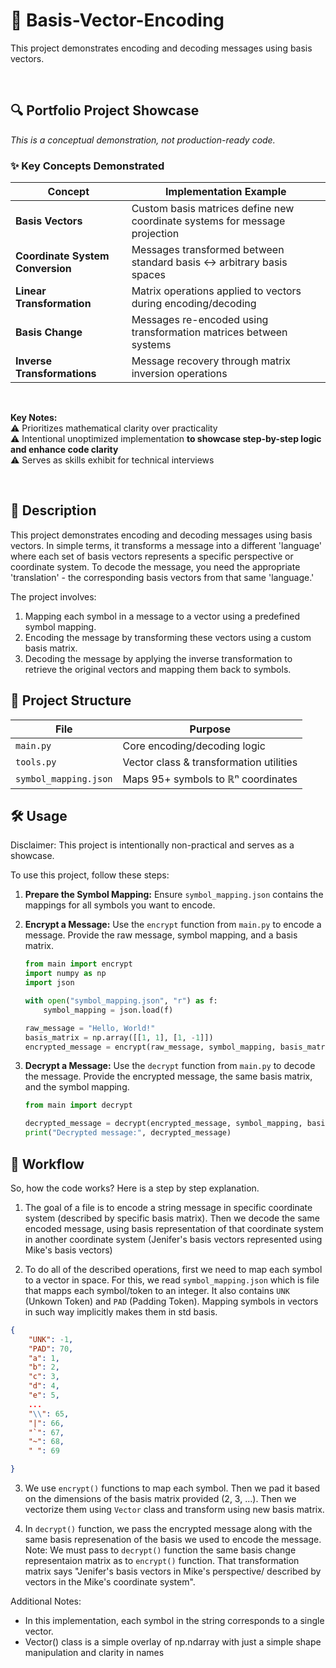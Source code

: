 # 🧮 Basis-Vector-Encoding
This project demonstrates encoding and decoding messages using basis vectors.

<br>


## **🔍 Portfolio Project Showcase**  
*This is a conceptual demonstration, not production-ready code.*  


### **✨ Key Concepts Demonstrated**  
| **Concept**               | **Implementation Example**                      |  
|---------------------------|-------------------------------------------------|  
| **Basis Vectors**          | Custom basis matrices define new coordinate systems for message projection |  
| **Coordinate System Conversion** | Messages transformed between standard basis ↔ arbitrary basis spaces |  
| **Linear Transformation** | Matrix operations applied to vectors during encoding/decoding |  
| **Basis Change**           | Messages re-encoded using transformation matrices between systems |  
| **Inverse Transformations**| Message recovery through matrix inversion operations |  

<br>

**Key Notes:**  
⚠️ Prioritizes mathematical clarity over practicality  
⚠️ Intentional unoptimized implementation **to showcase step-by-step logic and enhance code clarity**  
⚠️ Serves as skills exhibit for technical interviews  


<br>

## **📖 Description**

This project demonstrates encoding and decoding messages using basis vectors. 
In simple terms, it transforms a message into a different 'language' where each set of basis vectors represents a specific perspective or coordinate system. To decode the message, you need the appropriate 'translation' - the corresponding basis vectors from that same 'language.' 

The project involves:
1. Mapping each symbol in a message to a vector using a predefined symbol mapping.
2. Encoding the message by transforming these vectors using a custom basis matrix.
3. Decoding the message by applying the inverse transformation to retrieve the original vectors and mapping them back to symbols.



## **📂 Project Structure**  
| File                     | Purpose                                  |  
|--------------------------|------------------------------------------|  
| `main.py`                | Core encoding/decoding logic            |  
| `tools.py`               | Vector class & transformation utilities |  
| `symbol_mapping.json`    | Maps 95+ symbols to ℝⁿ coordinates      |  

## 🛠️ Usage

Disclaimer: This project is intentionally non-practical and serves as a showcase.

To use this project, follow these steps:

1. **Prepare the Symbol Mapping:**
   Ensure `symbol_mapping.json` contains the mappings for all symbols you want to encode.

2. **Encrypt a Message:**
   Use the `encrypt` function from `main.py` to encode a message. Provide the raw message, symbol mapping, and a basis matrix.
   ```python
   from main import encrypt
   import numpy as np
   import json

   with open("symbol_mapping.json", "r") as f:
       symbol_mapping = json.load(f)

   raw_message = "Hello, World!"
   basis_matrix = np.array([[1, 1], [1, -1]])
   encrypted_message = encrypt(raw_message, symbol_mapping, basis_matrix)
   ```

3. **Decrypt a Message:**
   Use the `decrypt` function from `main.py` to decode the message. Provide the encrypted message, the same basis matrix, and the symbol mapping.
   ```python
   from main import decrypt

   decrypted_message = decrypt(encrypted_message, symbol_mapping, basis_matrix)
   print("Decrypted message:", decrypted_message)
   ```


## 🔧 Workflow

So, how the code works? Here is a step by step explanation.

1. The goal of a file is to encode a string message in specific coordinate system (described by specific basis matrix). Then we decode the same encoded message, using basis representation of that coordinate system in another coordinate system (Jenifer's basis vectors represented using Mike's basis vectors)

2. To do all of the described operations, first we need to map each symbol to a vector in space. For this, we read `symbol_mapping.json` which is file that mapps each symbol/token to an integer.
It also contains `UNK` (Unkown Token) and `PAD` (Padding Token). Mapping symbols in vectors in such way implicitly makes them in std basis.
```json
{
    "UNK": -1,
    "PAD": 70,
    "a": 1,
    "b": 2,
    "c": 3,
    "d": 4,
    "e": 5,
    ...
    "\\": 65,
    "|": 66,
    "`": 67,
    "~": 68,
    " ": 69

}
```

3. We use `encrypt()` functions  to map each symbol. Then we pad it based on the dimensions of the basis matrix provided (2, 3, ...). Then we vectorize them using `Vector` class and transform using new basis matrix.

4. In `decrypt()` function, we pass the encrypted message along with the same basis represenation of the basis we used to encode the message. Note: We must pass to `decrypt()` function the same basis change representaion matrix as to `encrypt()` function. That transformation matrix says "Jenifer's basis vectors in Mike's perspective/ described by vectors in the Mike's coordinate system".

Additional Notes:

- In this implementation, each symbol in the string corresponds to a single vector.
- Vector() class is a simple overlay  of np.ndarray with just a simple shape manipulation and clarity in names
